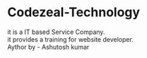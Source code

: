 # Codezeal-Technology  
 it is a IT based Service Company.<br>
 it provides a training for website developer.
 <br>
Aythor by - Ashutosh kumar

